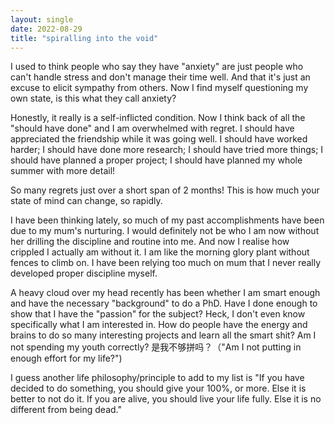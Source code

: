 ```yaml
---
layout: single
date: 2022-08-29
title: "spiralling into the void"
---
```

I used to think people who say they have "anxiety" are just people who can't handle stress and don't manage their time well. And that it's just an excuse to elicit sympathy from others. Now I find myself questioning my own state, is this what they call anxiety? 

Honestly, it really is a self-inflicted condition. Now I think back of all the "should have done" and I am overwhelmed with regret. I should have appreciated the friendship while it was going well. I should have  worked harder; I should have done more research; I should have tried more things; I should have planned a proper project; I should have planned my whole summer with more detail!

So many regrets just over a short span of 2 months! This is how much your state of mind can change, so rapidly. 

I have been thinking lately, so much of my past accomplishments have been due to my mum's nurturing. I would definitely not be who I am now without her drilling the discipline and routine into me. And now I realise how crippled I actually am without it. I am like the morning glory plant without fences to climb on. I have been relying too much on mum that I never really developed proper discipline myself. 

A heavy cloud over my head recently has been whether I am smart enough and have the necessary "background" to do a PhD. Have I done enough to show that I have the "passion" for the subject? Heck, I don't even know specifically what I am interested in. How do people have the energy and brains to do so many interesting projects and learn all the smart shit? Am I not spending my youth correctly? 是我不够拼吗？（"Am I not putting in enough effort for my life?")

I guess another life philosophy/principle to add to my list is "If you have decided to do something, you should give your 100%, or more. Else it is better to not do it. If you are alive, you should live your life fully. Else it is no different from being dead."
